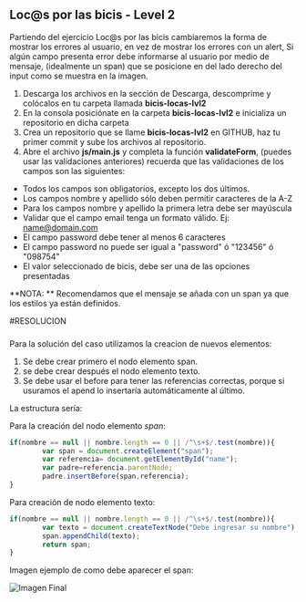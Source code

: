 ## Loc@s por las bicis - Level 2

Partiendo del ejercicio Loc@s por las bicis cambiaremos la forma de mostrar los errores al usuario, en vez de mostrar los errores con un alert, Si algún campo presenta error debe informarse al usuario por medio de mensaje, (idealmente un span) que se posicione en del lado derecho del input como se muestra en la imagen.

1. Descarga los archivos en la sección de Descarga, descomprime y colócalos en tu carpeta llamada **bicis-locas-lvl2**   
2. En la consola posiciónate en la carpeta **bicis-locas-lvl2** e inicializa un repositorio en dicha carpeta
3. Crea un repositorio que se llame **bicis-locas-lvl2** en GITHUB, haz tu primer commit y sube los archivos al repositorio. 
4. Abre el archivo **js/main.js** y completa la función **validateForm**, (puedes usar las validaciones anteriores) recuerda que las validaciones de los campos son las siguientes:
- Todos los campos son obligatorios, excepto los dos últimos. 
- Los campos nombre y apellido sólo deben permitir caracteres de la A-Z
- Para los campos nombre y apellido la primera letra debe ser mayúscula
- Validar que el campo email tenga un formato válido. Ej: name@domain.com
- El campo password debe tener al menos 6 caracteres
- El campo password no puede ser igual a "password" ó "123456" ó "098754"
- El valor seleccionado de bicis, debe ser una de las opciones presentadas

**NOTA: ** Recomendamos que el mensaje se añada con un span ya que los estilos ya están definidos.

#RESOLUCION

###
Para la solución del caso utilizamos la creacion de nuevos elementos:
1. Se debe crear primero el nodo elemento span.
2. se debe crear después el nodo elemento texto.
3. Se debe usar el before para tener las referencias correctas, porque si usuramos el apend lo insertaría automáticamente al último.

La estructura sería:

Para la creación del nodo elemento *span*:
```javascript
if(nombre == null || nombre.length == 0 || /^\s+$/.test(nombre)){
        var span = document.createElement("span");
        var referencia= document.getElementById("name");
        var padre=referencia.parentNode;
        padre.insertBefore(span,referencia);
} 
```

Para creación de nodo elemento texto:
```javascript
if(nombre == null || nombre.length == 0 || /^\s+$/.test(nombre)){
        var texto = document.createTextNode("Debe ingresar su nombre");
        span.appendChild(texto);
        return span;
} 
```

Imagen ejemplo de como debe aparecer el span: 

![Imagen Final](http://2.1m.yt/d5K8-Es.png "Imagen")
